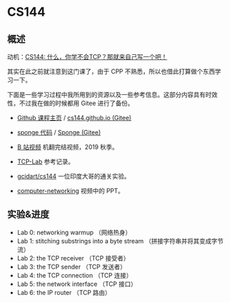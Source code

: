 # CS144

## 概述

动机：[CS144: 什么，你学不会TCP？那就来自己写一个吧！](https://zhuanlan.zhihu.com/p/175998415)

其实在此之前就注意到这门课了，由于 CPP 不熟悉，所以也借此打算做个东西学习一下。

下面是一些学习过程中我所用到的资源以及一些参考信息。这部分内容具有时效性，不过我在做的时候都用 Gitee 进行了备份。

* [Github 课程主页](https://github.com/CS144/cs144.github.io) / [cs144.github.io (Gitee)](https://weijiew.gitee.io/cs144.github.io/)

* [sponge 代码](https://github.com/CS144/sponge) / [Sponge (Gitee)](https://gitee.com/weijiew/sponge)

* [B 站视频](https://www.bilibili.com/video/av96841516) 机翻完结视频，2019 秋季。

* [TCP-Lab](https://github.com/huangrt01/TCP-Lab) 参考记录。

* [gcidart/cs144](https://github.com/gcidart/cs144) 一位印度大哥的通关实验。 

* [computer-networking](https://github.com/khanhnamle1994/computer-networking) 视频中的 PPT。

## 实验&进度

* Lab 0: networking warmup  （网络热身） 
* Lab 1: stitching substrings into a byte stream （拼接字符串并将其变成字节流）
* Lab 2: the TCP receiver       （TCP 接受者）
* Lab 3: the TCP sender         （TCP 发送者）
* Lab 4: the TCP connection     （TCP 连接）
* Lab 5: the network interface  （TCP 接口）
* Lab 6: the IP router          （TCP 路由）
